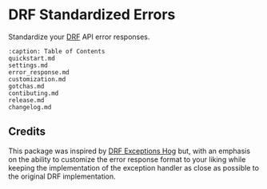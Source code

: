 # DRF Standardized Errors

Standardize your [DRF](https://www.django-rest-framework.org/) API error responses.

```{toctree}
:caption: Table of Contents
quickstart.md
settings.md
error_response.md
customization.md
gotchas.md
contibuting.md
release.md
changelog.md
```

## Credits

This package was inspired by [DRF Exceptions Hog](https://github.com/PostHog/drf-exceptions-hog) but, with an emphasis
on the ability to customize the error response format to your liking while keeping the implementation of the exception
handler as close as possible to the original DRF implementation.
